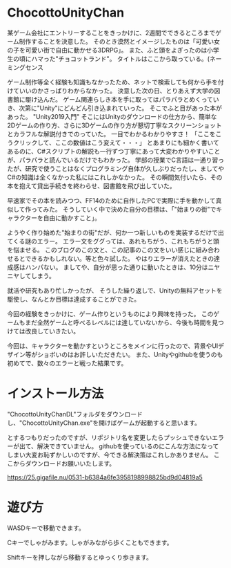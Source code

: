 # ChocottoUnityChan

某ゲーム会社にエントリーすることをきっかけに、2週間でできるところまでゲーム制作することを決意した。
そのとき漠然とイメージしたものは「可愛い女の子を可愛い街で自由に動かせる3DRPG」。
また、ふと頭をよぎったのは小学生の頃にハマった"チョコットランド"。
タイトルはここから取っている。(ネーミングセンス

ゲーム制作等全く経験も知識もなかったため、ネットで検索しても何から手を付けていいのかさっぱりわからなかった。
決意した次の日、とりあえず大学の図書館に駆け込んだ。
ゲーム関連らしき本を手に取ってはパラパラとめくっていき、次第に"Unity"にどんどん引き込まれていった。
そこでふと目があった本があった。
"Unity2019入門"
そこにはUnityのダウンロードの仕方から、簡単な2Dゲームの作り方、さらに3Dゲームの作り方が懇切丁寧なスクリーンショットとカラフルな解説付きでのっていた。
一目でわかるわかりやすさ！
「ここをこうクリックして、ここの数値はこう変えて・・・」
とあまりにも細かく書いてあるのに、C#スクリプトの解説も一行ずつ丁寧にあって大変わかりやすいことが、パラパラと読んでいるだけでもわかった。
学部の授業でC言語は一通り習ったが、研究で使うことはなくプログラミング自体が久しぶりだったし、ましてやC#の知識は全くなかった私にはこれしかなかった。
その瞬間気付いたら、その本を抱えて貸出手続きを終わらせ、図書館を飛び出していた。

早速家でその本を読みつつ、FF14のために自作したPCで実際に手を動かして真似して作ってみた。
そうしていく中で決めた自分の目標は、「"始まりの街"でキャラクターを自由に動かすこと」。

ようやく作り始めた"始まりの街"だが、何か一つ新しいものを実装するだけで出てくる謎のエラー。
エラー文をググっては、あれもちがう、これもちがうと頭を悩ませる。
このブログのこの文と、この記事のこの文をいい感じに組み合わせるとできるかもしれない。等と色々試した。
やはりエラーが消えたときの達成感はハンパない。
ましてや、自分が思った通りに動いたときは、10分はニヤニヤしてしまう。

就活や研究もあり忙しかったが、
そうした繰り返しで、Unityの無料アセットを駆使し、なんとか目標は達成することができた。

今回の経験をきっかけに、ゲーム作りというものにより興味を持った。
このゲームもまだ全然ゲームと呼べるレベルには達していないから、今後も時間を見つけては改良していきたい。

今回は、キャラクターを動かすというところをメインに行ったので、背景やUIデザイン等がショボいのはお許しいただきたい。
また、Unityやgithubを使うのも初めてで、数々のエラーと戦った結果です。


# インストール方法

"ChocottoUnityChanDL"フォルダをダウンロードし、"ChocottoUnityChan.exe"を開けばゲームが起動すると思います。

とするつもりだったのですが、リポジトリ名を変更したらプッシュできないエラーが出て、解決できていません。
githubを使っているのにこんな方法になってしまい大変お恥ずかしいのですが、今できる解決策はこれしかありません。
ここからダウンロードお願いいたします。

https://25.gigafile.nu/0531-b6384a6fe3958198998825bd9d04819a5


# 遊び方

WASDキーで移動できます。

Cキーでしゃがみます。しゃがみながら歩くこともできます。

Shiftキーを押しながら移動するとゆっくり歩きます。

